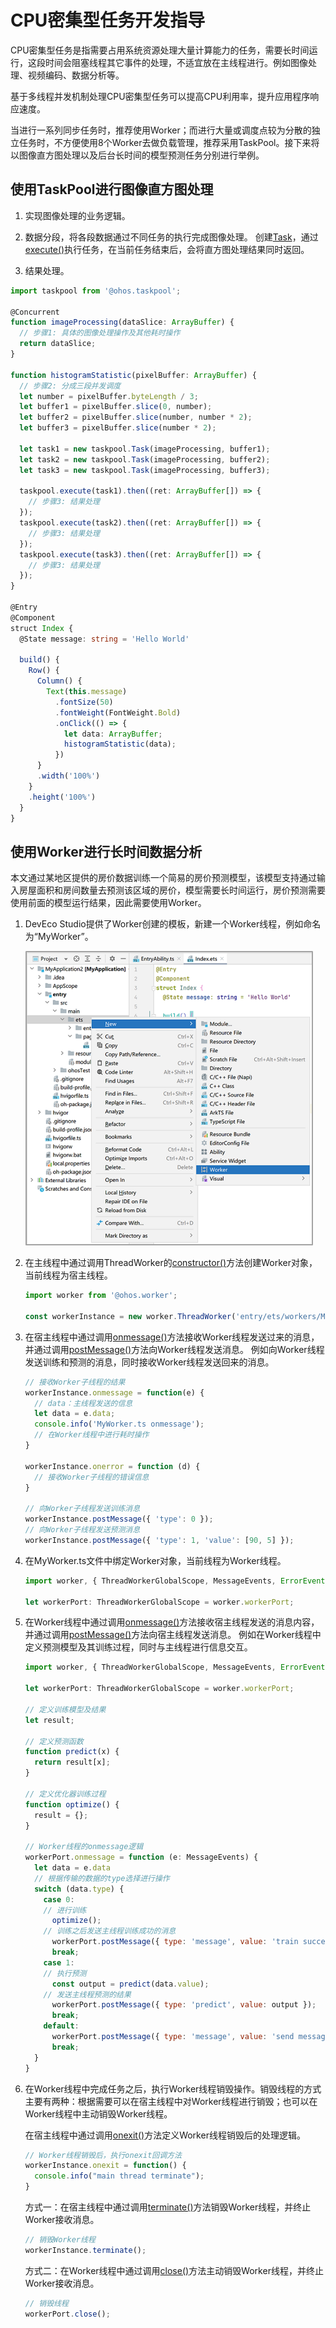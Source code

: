 # CPU密集型任务开发指导


CPU密集型任务是指需要占用系统资源处理大量计算能力的任务，需要长时间运行，这段时间会阻塞线程其它事件的处理，不适宜放在主线程进行。例如图像处理、视频编码、数据分析等。


基于多线程并发机制处理CPU密集型任务可以提高CPU利用率，提升应用程序响应速度。


当进行一系列同步任务时，推荐使用Worker；而进行大量或调度点较为分散的独立任务时，不方便使用8个Worker去做负载管理，推荐采用TaskPool。接下来将以图像直方图处理以及后台长时间的模型预测任务分别进行举例。


## 使用TaskPool进行图像直方图处理

1. 实现图像处理的业务逻辑。

2. 数据分段，将各段数据通过不同任务的执行完成图像处理。
   创建[Task](../reference/apis/js-apis-taskpool.md#task)，通过[execute()](../reference/apis/js-apis-taskpool.md#taskpoolexecute-1)执行任务，在当前任务结束后，会将直方图处理结果同时返回。

3. 结果处理。


```ts
import taskpool from '@ohos.taskpool';

@Concurrent
function imageProcessing(dataSlice: ArrayBuffer) {
  // 步骤1: 具体的图像处理操作及其他耗时操作
  return dataSlice;
}

function histogramStatistic(pixelBuffer: ArrayBuffer) {
  // 步骤2: 分成三段并发调度
  let number = pixelBuffer.byteLength / 3;
  let buffer1 = pixelBuffer.slice(0, number);
  let buffer2 = pixelBuffer.slice(number, number * 2);
  let buffer3 = pixelBuffer.slice(number * 2);

  let task1 = new taskpool.Task(imageProcessing, buffer1);
  let task2 = new taskpool.Task(imageProcessing, buffer2);
  let task3 = new taskpool.Task(imageProcessing, buffer3);

  taskpool.execute(task1).then((ret: ArrayBuffer[]) => {
    // 步骤3: 结果处理
  });
  taskpool.execute(task2).then((ret: ArrayBuffer[]) => {
    // 步骤3: 结果处理
  });
  taskpool.execute(task3).then((ret: ArrayBuffer[]) => {
    // 步骤3: 结果处理
  });
}

@Entry
@Component
struct Index {
  @State message: string = 'Hello World'

  build() {
    Row() {
      Column() {
        Text(this.message)
          .fontSize(50)
          .fontWeight(FontWeight.Bold)
          .onClick(() => {
            let data: ArrayBuffer;
            histogramStatistic(data);
          })
      }
      .width('100%')
    }
    .height('100%')
  }
}
```


## 使用Worker进行长时间数据分析

本文通过某地区提供的房价数据训练一个简易的房价预测模型，该模型支持通过输入房屋面积和房间数量去预测该区域的房价，模型需要长时间运行，房价预测需要使用前面的模型运行结果，因此需要使用Worker。

1. DevEco Studio提供了Worker创建的模板，新建一个Worker线程，例如命名为“MyWorker”。

   ![newWorker](figures/newWorker.png)

2. 在主线程中通过调用ThreadWorker的[constructor()](../reference/apis/js-apis-worker.md#constructor9)方法创建Worker对象，当前线程为宿主线程。

   ```js
   import worker from '@ohos.worker';

   const workerInstance = new worker.ThreadWorker('entry/ets/workers/MyWorker.ts');
   ```

3. 在宿主线程中通过调用[onmessage()](../reference/apis/js-apis-worker.md#onmessage9)方法接收Worker线程发送过来的消息，并通过调用[postMessage()](../reference/apis/js-apis-worker.md#postmessage9)方法向Worker线程发送消息。
   例如向Worker线程发送训练和预测的消息，同时接收Worker线程发送回来的消息。


   ```js
   // 接收Worker子线程的结果
   workerInstance.onmessage = function(e) {
     // data：主线程发送的信息
     let data = e.data;
     console.info('MyWorker.ts onmessage');
     // 在Worker线程中进行耗时操作
   }

   workerInstance.onerror = function (d) {
     // 接收Worker子线程的错误信息
   }

   // 向Worker子线程发送训练消息
   workerInstance.postMessage({ 'type': 0 });
   // 向Worker子线程发送预测消息
   workerInstance.postMessage({ 'type': 1, 'value': [90, 5] });
   ```

4. 在MyWorker.ts文件中绑定Worker对象，当前线程为Worker线程。

   ```js
   import worker, { ThreadWorkerGlobalScope, MessageEvents, ErrorEvent } from '@ohos.worker';

   let workerPort: ThreadWorkerGlobalScope = worker.workerPort;
   ```

5. 在Worker线程中通过调用[onmessage()](../reference/apis/js-apis-worker.md#onmessage9-1)方法接收宿主线程发送的消息内容，并通过调用[postMessage()](../reference/apis/js-apis-worker.md#postmessage9-2)方法向宿主线程发送消息。
   例如在Worker线程中定义预测模型及其训练过程，同时与主线程进行信息交互。


   ```js
   import worker, { ThreadWorkerGlobalScope, MessageEvents, ErrorEvent } from '@ohos.worker';

   let workerPort: ThreadWorkerGlobalScope = worker.workerPort;

   // 定义训练模型及结果
   let result;

   // 定义预测函数
   function predict(x) {
     return result[x];
   }

   // 定义优化器训练过程
   function optimize() {
     result = {};
   }

   // Worker线程的onmessage逻辑
   workerPort.onmessage = function (e: MessageEvents) {
     let data = e.data
     // 根据传输的数据的type选择进行操作
     switch (data.type) {
       case 0:
       // 进行训练
         optimize();
       // 训练之后发送主线程训练成功的消息
         workerPort.postMessage({ type: 'message', value: 'train success.' });
         break;
       case 1:
       // 执行预测
         const output = predict(data.value);
       // 发送主线程预测的结果
         workerPort.postMessage({ type: 'predict', value: output });
         break;
       default:
         workerPort.postMessage({ type: 'message', value: 'send message is invalid' });
         break;
     }
   }
   ```

6. 在Worker线程中完成任务之后，执行Worker线程销毁操作。销毁线程的方式主要有两种：根据需要可以在宿主线程中对Worker线程进行销毁；也可以在Worker线程中主动销毁Worker线程。

   在宿主线程中通过调用[onexit()](../reference/apis/js-apis-worker.md#onexit9)方法定义Worker线程销毁后的处理逻辑。

   ```js
   // Worker线程销毁后，执行onexit回调方法
   workerInstance.onexit = function() {
     console.info("main thread terminate");
   }
   ```

   方式一：在宿主线程中通过调用[terminate()](../reference/apis/js-apis-worker.md#terminate9)方法销毁Worker线程，并终止Worker接收消息。

   ```js
   // 销毁Worker线程
   workerInstance.terminate();
   ```

   方式二：在Worker线程中通过调用[close()](../reference/apis/js-apis-worker.md#close9)方法主动销毁Worker线程，并终止Worker接收消息。

   ```js
   // 销毁线程
   workerPort.close();
   ```

